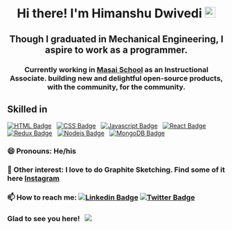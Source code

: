 <h1 align="center">Hi there! I'm Himanshu Dwivedi <img src="https://media.giphy.com/media/hvRJCLFzcasrR4ia7z/giphy.gif" width="25px"> </h1> 

<h2 align="center">Though I graduated in Mechanical Engineering, I aspire to work as a programmer.</h2>


<h3 align="center">Currently working in <a href="https://www.masaischool.com/">Masai School</a> as an Instructional Associate. building new and delightful open-source products, with the community, for the community.</h3>

## Skilled in 
[![HTML Badge](https://img.shields.io/badge/HTML-orange?style=for-the-badge&labelColor=black&logo=html5&logoColor=orange)](#)  &nbsp; [![CSS Badge](https://img.shields.io/badge/CSS-blue?style=for-the-badge&labelColor=black&logo=css3&logoColor=blue)](#) &nbsp; [![Javascript Badge](https://img.shields.io/badge/-Javascript-F0DB4F?style=for-the-badge&labelColor=black&logo=javascript&logoColor=F0DB4F)](#)  &nbsp; [![React Badge](https://img.shields.io/badge/-React-61DBFB?style=for-the-badge&labelColor=black&logo=react&logoColor=61DBFB)](#) &nbsp; [![Redux Badge](https://img.shields.io/badge/-Redux-007acc?style=for-the-badge&labelColor=black&logo=redux&logoColor=007acc)](#) &nbsp; [![Nodejs Badge](https://img.shields.io/badge/-Nodejs-609857?style=for-the-badge&labelColor=black&logo=node.js&logoColor=609857)](#) &nbsp; [![MongoDB Badge](https://img.shields.io/badge/-MongoDB-409142?style=for-the-badge&labelColor=black&logo=mongodb&logoColor=409142)](#)

### 😄 Pronouns: He/his

### 👯 Other interest: I love to do Graphite Sketching. Find some of it here [Instagram](https://www.instagram.com/mr_artist_hrd/)

### 📫 How to reach me: [![Linkedin Badge](https://img.shields.io/badge/-LinkedIn-0e76a8?style=flat-square&logo=Linkedin&logoColor=white)](https://www.linkedin.com/in/himanshu-dwivedi-861205112/) [![Twitter Badge](https://img.shields.io/badge/-Twitter-00acee?style=flat-square&logo=Twitter&logoColor=white)](https://twitter.com/himansh03285202)


<h3>Glad to see you here! &nbsp; <img src="https://visitor-badge.glitch.me/badge?page_id=himrd95.himrd95"></img></h3>
